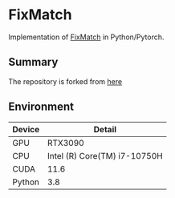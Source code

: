 # FixMatch

Implementation of [FixMatch](https://arxiv.org/abs/2001.07685) in Python/Pytorch.


## Summary

The repository is forked from [here](https://github.com/kekmodel/FixMatch-pytorch)

## Environment

|  Device |  Detail  |
|  --  |  --  |
|  GPU  |  RTX3090  |
|  CPU  |  Intel (R) Core(TM) i7-10750H  |
|  CUDA  |  11.6  |
|  Python  |  3.8  |
